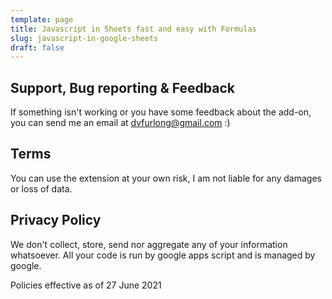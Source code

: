 ```yaml
---
template: page
title: Javascript in Sheets fast and easy with Formulas
slug: javascript-in-google-sheets
draft: false
---
```

## Support, Bug reporting & Feedback

If something isn't working or you have some feedback about the add-on, you can send me an email at dvfurlong@gmail.com :)

## Terms

You can use the extension at your own risk, I am not liable for any damages or loss of data.

## Privacy Policy

We don't collect, store, send nor aggregate any of your information whatsoever. All your code is run by google apps script and is managed by google.

Policies effective as of 27 June 2021

##
